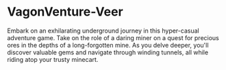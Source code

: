 # VagonVenture-Veer
Embark on an exhilarating underground journey in this hyper-casual adventure game. Take on the role of a daring miner on a quest for precious ores in the depths of a long-forgotten mine. As you delve deeper, you'll discover valuable gems and navigate through winding tunnels, all while riding atop your trusty minecart.
